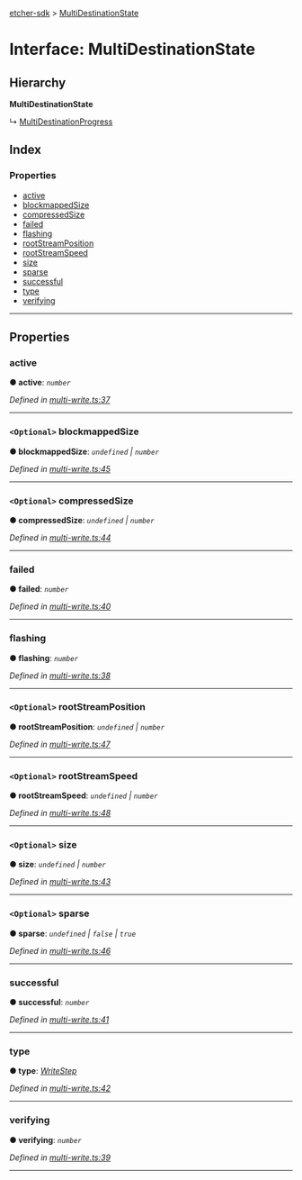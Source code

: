 [etcher-sdk](../README.md) > [MultiDestinationState](../interfaces/multidestinationstate.md)

# Interface: MultiDestinationState

## Hierarchy

**MultiDestinationState**

↳  [MultiDestinationProgress](multidestinationprogress.md)

## Index

### Properties

* [active](multidestinationstate.md#active)
* [blockmappedSize](multidestinationstate.md#blockmappedsize)
* [compressedSize](multidestinationstate.md#compressedsize)
* [failed](multidestinationstate.md#failed)
* [flashing](multidestinationstate.md#flashing)
* [rootStreamPosition](multidestinationstate.md#rootstreamposition)
* [rootStreamSpeed](multidestinationstate.md#rootstreamspeed)
* [size](multidestinationstate.md#size)
* [sparse](multidestinationstate.md#sparse)
* [successful](multidestinationstate.md#successful)
* [type](multidestinationstate.md#type)
* [verifying](multidestinationstate.md#verifying)

---

## Properties

<a id="active"></a>

###  active

**● active**: *`number`*

*Defined in [multi-write.ts:37](https://github.com/balena-io-modules/etcher-sdk/blob/6429a60/lib/multi-write.ts#L37)*

___
<a id="blockmappedsize"></a>

### `<Optional>` blockmappedSize

**● blockmappedSize**: *`undefined` \| `number`*

*Defined in [multi-write.ts:45](https://github.com/balena-io-modules/etcher-sdk/blob/6429a60/lib/multi-write.ts#L45)*

___
<a id="compressedsize"></a>

### `<Optional>` compressedSize

**● compressedSize**: *`undefined` \| `number`*

*Defined in [multi-write.ts:44](https://github.com/balena-io-modules/etcher-sdk/blob/6429a60/lib/multi-write.ts#L44)*

___
<a id="failed"></a>

###  failed

**● failed**: *`number`*

*Defined in [multi-write.ts:40](https://github.com/balena-io-modules/etcher-sdk/blob/6429a60/lib/multi-write.ts#L40)*

___
<a id="flashing"></a>

###  flashing

**● flashing**: *`number`*

*Defined in [multi-write.ts:38](https://github.com/balena-io-modules/etcher-sdk/blob/6429a60/lib/multi-write.ts#L38)*

___
<a id="rootstreamposition"></a>

### `<Optional>` rootStreamPosition

**● rootStreamPosition**: *`undefined` \| `number`*

*Defined in [multi-write.ts:47](https://github.com/balena-io-modules/etcher-sdk/blob/6429a60/lib/multi-write.ts#L47)*

___
<a id="rootstreamspeed"></a>

### `<Optional>` rootStreamSpeed

**● rootStreamSpeed**: *`undefined` \| `number`*

*Defined in [multi-write.ts:48](https://github.com/balena-io-modules/etcher-sdk/blob/6429a60/lib/multi-write.ts#L48)*

___
<a id="size"></a>

### `<Optional>` size

**● size**: *`undefined` \| `number`*

*Defined in [multi-write.ts:43](https://github.com/balena-io-modules/etcher-sdk/blob/6429a60/lib/multi-write.ts#L43)*

___
<a id="sparse"></a>

### `<Optional>` sparse

**● sparse**: *`undefined` \| `false` \| `true`*

*Defined in [multi-write.ts:46](https://github.com/balena-io-modules/etcher-sdk/blob/6429a60/lib/multi-write.ts#L46)*

___
<a id="successful"></a>

###  successful

**● successful**: *`number`*

*Defined in [multi-write.ts:41](https://github.com/balena-io-modules/etcher-sdk/blob/6429a60/lib/multi-write.ts#L41)*

___
<a id="type"></a>

###  type

**● type**: *[WriteStep](../#writestep)*

*Defined in [multi-write.ts:42](https://github.com/balena-io-modules/etcher-sdk/blob/6429a60/lib/multi-write.ts#L42)*

___
<a id="verifying"></a>

###  verifying

**● verifying**: *`number`*

*Defined in [multi-write.ts:39](https://github.com/balena-io-modules/etcher-sdk/blob/6429a60/lib/multi-write.ts#L39)*

___

